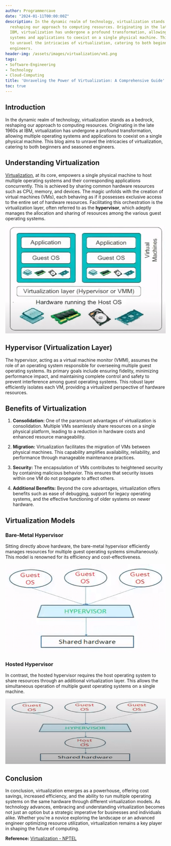 ```yaml
---
author: Programmercave
date: "2024-01-11T00:00:00Z"
description: In the dynamic realm of technology, virtualization stands as a bedrock,
  reshaping our approach to computing resources. Originating in the late 1960s at
  IBM, virtualization has undergone a profound transformation, allowing multiple operating
  systems and applications to coexist on a single physical machine. This blog aims
  to unravel the intricacies of virtualization, catering to both beginners and seasoned
  engineers.
header-img: /assets/images/virtualization/vm1.png
tags:
- Software-Engineering
- Technology
- Cloud-Computing
title: 'Unraveling the Power of Virtualization: A Comprehensive Guide'
toc: true
---
```


## Introduction

In the dynamic realm of technology, virtualization stands as a bedrock, reshaping our approach to computing resources. Originating in the late 1960s at IBM, virtualization has undergone a profound transformation, allowing multiple operating systems and applications to coexist on a single physical machine. This blog aims to unravel the intricacies of virtualization, catering to both beginners and seasoned engineers.

## Understanding Virtualization

[Virtualization](https://amzn.to/3HcYwxB), at its core, empowers a single physical machine to host multiple operating systems and their corresponding applications concurrently. This is achieved by sharing common hardware resources such as CPU, memory, and devices. The magic unfolds with the creation of virtual machines (VMs), each behaving as if it possesses exclusive access to the entire set of hardware resources. Facilitating this orchestration is the virtualization layer, often referred to as the **hypervisor**, which adeptly manages the allocation and sharing of resources among the various guest operating systems.

![Unraveling the Power of Virtualization: A Comprehensive Guide](/assets/images/virtualization/vm1.png)

## Hypervisor (Virtualization Layer)

The hypervisor, acting as a virtual machine monitor (VMM), assumes the role of an operating system responsible for overseeing multiple guest operating systems. Its primary goals include ensuring fidelity, minimizing performance impact, and maintaining complete control and safety to prevent interference among guest operating systems. This robust layer efficiently isolates each VM, providing a virtualized perspective of hardware resources.

## Benefits of Virtualization

1. **Consolidation:**
    One of the paramount advantages of virtualization is consolidation. Multiple VMs seamlessly share resources on a single physical platform, leading to a reduction in hardware costs and enhanced resource manageability.

2. **Migration:**
    Virtualization facilitates the migration of VMs between physical machines. This capability amplifies availability, reliability, and performance through manageable maintenance practices.

3. **Security:**
    The encapsulation of VMs contributes to heightened security by containing malicious behavior. This ensures that security issues within one VM do not propagate to affect others.

4. **Additional Benefits:**
    Beyond the core advantages, virtualization offers benefits such as ease of debugging, support for legacy operating systems, and the effective functioning of older systems on newer hardware.

## Virtualization Models

### Bare-Metal Hypervisor

Sitting directly above hardware, the bare-metal hypervisor efficiently manages resources for multiple guest operating systems simultaneously. This model is renowned for its efficiency and cost-effectiveness.

![Unraveling the Power of Virtualization: A Comprehensive Guide](/assets/images/virtualization/vm2.png)

### Hosted Hypervisor

In contrast, the hosted hypervisor requires the host operating system to share resources through an additional virtualization layer. This allows the simultaneous operation of multiple guest operating systems on a single machine.

![Unraveling the Power of Virtualization: A Comprehensive Guide](/assets/images/virtualization/vm3.png)

## Conclusion

In conclusion, virtualization emerges as a powerhouse, offering cost savings, increased efficiency, and the ability to run multiple operating systems on the same hardware through different virtualization models. As technology advances, embracing and understanding virtualization becomes not just an option but a strategic imperative for businesses and individuals alike. Whether you're a novice exploring the landscape or an advanced engineer optimizing resource utilization, virtualization remains a key player in shaping the future of computing.

**Reference:**
[Virtualization - NPTEL](https://www.youtube.com/watch?v=AkST9AO01x0&ab_channel=IITKANPUR-NPTEL)